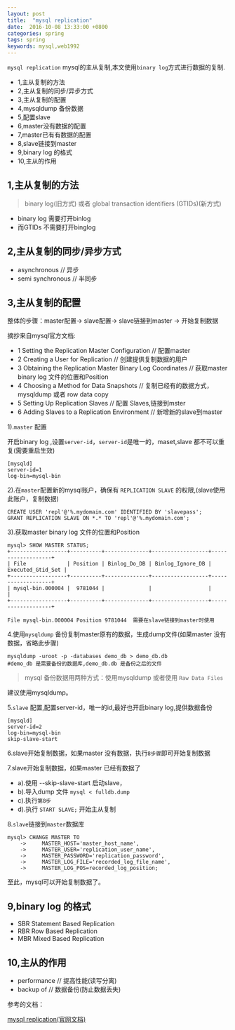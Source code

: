 ```yaml
---
layout: post
title:  "mysql replication"
date:  2016-10-08 13:33:00 +0800
categories: spring
tags: spring
keywords: mysql,web1992
---
```


`mysql replication` mysql的主从复制,本文使用`binary log`方式进行数据的复制.

<!--more-->



- 1,主从复制的方法
- 2,主从复制的同步/异步方式
- 3,主从复制的配置
- 4,mysqldump 备份数据
- 5,配置slave
- 6,master没有数据的配置
- 7,master已有有数据的配置
- 8,slave链接到master
- 9,binary log  的格式
- 10,主从的作用

1,主从复制的方法
---

>binary log(旧方式) 或者 global transaction identifiers (GTIDs)(新方式)

- binary log 需要打开binlog
- 而GTIDs 不需要打开binglog

2,主从复制的同步/异步方式
---

- asynchronous  // 异步
- semi synchronous // 半同步

3,主从复制的配置
---

整体的步骤：master配置-> slave配置-> slave链接到master -> 开始复制数据

摘抄来自mysql官方文档:

- 1 Setting the Replication Master Configuration //  配置master
- 2 Creating a User for Replication // 创建提供复制数据的用户
- 3 Obtaining the Replication Master Binary Log Coordinates // 获取master binary log 文件的位置和Position 
- 4 Choosing a Method for Data Snapshots // 复制已经有的数据方式，mysqldump 或者 row data copy
- 5 Setting Up Replication Slaves // 配置 Slaves,链接到mster
- 6 Adding Slaves to a Replication Environment // 新增新的slave到master

1).`master` 配置

开启binary log ,设置`server-id`，`server-id`是唯一的，maset,slave 都不可以重复(需要重启生效)

	[mysqld]
	server-id=1
	log-bin=mysql-bin


2).在`master`配置新的mysql账户，确保有  `REPLICATION SLAVE` 的权限,(slave使用此账户，复制数据)

	CREATE USER 'repl'@'%.mydomain.com' IDENTIFIED BY 'slavepass';
	GRANT REPLICATION SLAVE ON *.* TO 'repl'@'%.mydomain.com';
	
3).获取master binary log 文件的位置和Position 

	mysql> SHOW MASTER STATUS;
	+------------------+----------+--------------+------------------+-------------------+
	| File             | Position | Binlog_Do_DB | Binlog_Ignore_DB | Executed_Gtid_Set |
	+------------------+----------+--------------+------------------+-------------------+
	| mysql-bin.000004 |  9781044 |              |                  |                   |
	+------------------+----------+--------------+------------------+-------------------+

	File mysql-bin.000004 Position 9781044  需要在slave链接到master时使用
	


4.使用`mysqldump` 备份复制master原有的数据，生成dump文件(如果master 没有数据，省略此步骤)
	
	mysqldump -uroot -p -databases demo_db > demo_db.db
    #demo_db 是需要备份的数据库,demo_db.db 是备份之后的文件
	
> mysql 备份数据用两种方式：使用mysqldump 或者使用 `Raw Data Files`

建议使用mysqldump。


5.`slave` 配置,配置server-id，唯一的id,最好也开启binary log,提供数据备份

	[mysqld]
	server-id=2
	log-bin=mysql-bin
	skip-slave-start

	
	
6.slave开始复制数据，如果master 没有数据，执行`8步骤`即可开始复制数据



7.slave开始复制数据，如果master 已经有数据了

- a).使用 --skip-slave-start 启动slave，
- b).导入dump 文件 `mysql < fulldb.dump`
- c).执行`第8步`
- d).执行 `START SLAVE;` 开始主从复制





8.`slave`链接到`master`数据库

	mysql> CHANGE MASTER TO
		->     MASTER_HOST='master_host_name',
		->     MASTER_USER='replication_user_name',
		->     MASTER_PASSWORD='replication_password',
		->     MASTER_LOG_FILE='recorded_log_file_name',
		->     MASTER_LOG_POS=recorded_log_position;

	

至此，mysql可以开始复制数据了。
	
9,binary log  的格式
---

- SBR	Statement Based Replication
- RBR	Row Based Replication
- MBR	Mixed Based Replication


10,主从的作用
---

- performance // 提高性能(读写分离)
- backup of // 数据备份(防止数据丢失)




参考的文档：

[mysql replication(官网文档)](http://dev.mysql.com/doc/refman/5.7/en/replication.html)


